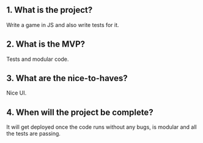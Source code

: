 ## 1. What is the project?

Write a game in JS and also write tests for it.

## 2. What is the MVP?

Tests and modular code.

## 3. What are the nice-to-haves?

Nice UI.

## 4. When will the project be complete?

It will get deployed once the code runs without any bugs, is modular and all the tests are passing.
